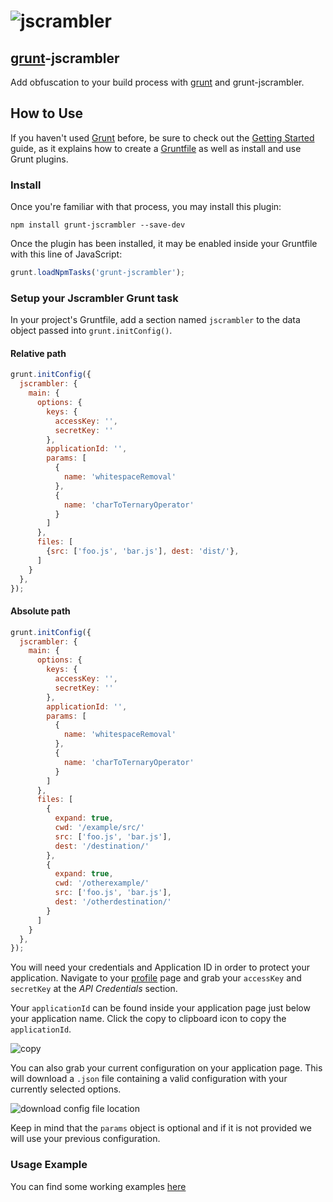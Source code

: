 # ![jscrambler](https://rawgithub.com/jscrambler/grunt-jscrambler/master/media/jscrambler-logo.png)
[grunt](https://github.com/gruntjs/grunt)-jscrambler
--------------------

Add obfuscation to your build process with [grunt](https://github.com/gruntjs/grunt) and grunt-jscrambler.

## How to Use
If you haven't used [Grunt](http://gruntjs.com/) before, be sure to check out the [Getting Started](http://gruntjs.com/getting-started) guide, as it explains how to create a [Gruntfile](http://gruntjs.com/sample-gruntfile) as well as install and use Grunt plugins.

### Install
Once you're familiar with that process, you may install this plugin:

```shell
npm install grunt-jscrambler --save-dev
```

Once the plugin has been installed, it may be enabled inside your Gruntfile with this line of JavaScript:

```js
grunt.loadNpmTasks('grunt-jscrambler');
```

### Setup your Jscrambler Grunt task

In your project's Gruntfile, add a section named `jscrambler` to the data object passed into `grunt.initConfig()`.
#### Relative path
```js
grunt.initConfig({
  jscrambler: {
    main: {
      options: {
        keys: {
          accessKey: '',
          secretKey: ''
        },
        applicationId: '',
        params: [
          {
            name: 'whitespaceRemoval'
          },
          {
            name: 'charToTernaryOperator'
          }
        ]
      },
      files: [
        {src: ['foo.js', 'bar.js'], dest: 'dist/'},
      ]
    }
  },
});
```
#### Absolute path
```js
grunt.initConfig({
  jscrambler: {
    main: {
      options: {
        keys: {
          accessKey: '',
          secretKey: ''
        },
        applicationId: '',
        params: [
          {
            name: 'whitespaceRemoval'
          },
          {
            name: 'charToTernaryOperator'
          }
        ]
      },
      files: [
        {
          expand: true,
          cwd: '/example/src/'
          src: ['foo.js', 'bar.js'],
          dest: '/destination/'
        },
        {
          expand: true,
          cwd: '/otherexample/'
          src: ['foo.js', 'bar.js'],
          dest: '/otherdestination/'
        }
      ]
    }
  },
});
```
You will need your credentials and Application ID in order to protect your application.
Navigate to your [profile](https://app.jscrambler.com/profile) page and grab your `accessKey` and `secretKey` at the _API Credentials_ section.

Your `applicationId` can be found inside your application page just below your application name. Click the copy to clipboard icon to copy the `applicationId`.

![copy](https://rawgithub.com/jscrambler/grunt-jscrambler/master/media/copy-id.png)

You can also grab your current configuration on your application page. This will download a `.json` file containing a valid configuration with your currently selected options.

![download config file location](https://github.com/jscrambler/jscrambler/blob/master/packages/grunt-jscrambler/media/download-settings.png)

Keep in mind that the `params` object is optional and if it is not provided we will use your previous configuration.

### Usage Example

You can find some working examples [here](https://github.com/jscrambler/jscrambler/tree/master/packages/grunt-jscrambler/examples)
